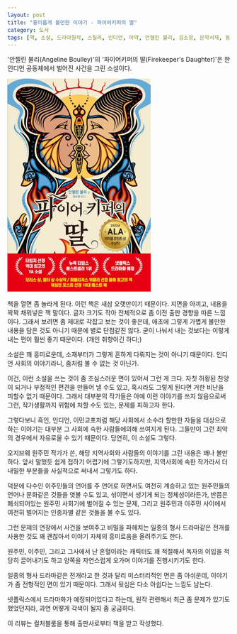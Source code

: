 ```yaml
---
layout: post
title: "흥미롭게 볼만한 이야기 - 파이어키퍼의 딸"
category: 도서
tags: [책, 소설, 드라마원작, 스릴러, 인디언, 마약, 안젤린 불리, 김소정, 문학서재, 동아엠엔비, 컬처블룸, 서평]
---
```


'안젤린 불리(Angeline Boulley)'의
'파이어키퍼의 딸(Firekeeper's Daughter)'은
한 인디언 공동체에서 벌어진 사건을 그린 소설이다.

![표지](/images/firekeepers-daughter-book-h480.jpg)

책을 열면 좀 놀라게 된다.
이런 책은 새삼 오랫만이기 때문이다.
지면을 아끼고, 내용을 꽉꽉 채워넣은 책 말이다.
글자 크기도 작아 전체적으로 좀 이전 출판 경향을 따른 느낌이다.
그래서 보려면 좀 제대로 각잡고 보는 것이 좋은데,
애초에 그렇게 가볍게 볼만한 내용을 담은 것도 아니기 때문에 별로 단점같진 않다.
굳이 나눠서 내는 것보다는 이렇게 내는 편이 훨씬 좋기 때문이다.
(개인 취향이긴 하다;)

소설은 꽤 흥미로운데,
소재부터가 그렇게 흔하게 다뤄지는 것이 아니기 때문이다.
인디언 사회의 이야기라니, 좀처럼 볼 수 없는 것 아닌가.

이건, 이런 소설을 쓰는 것이 좀 조심스러운 면이 있어서 그런 게 크다.
자칫 허황된 찬양이 되거나
부정적인 편견을 만들어 낼 수도 있고,
혹시라도 그렇게 된다면 거한 비난을 피할수 없기 때문이다.
그래서 대부분의 작가들은 아예 이런 이야기를 쓰지 않음으로써
그런, 작가생활까지 위험에 처할 수도 있는, 문제를 피하고자 한다.

그렇다보니 흑인, 인디언, 이민교포처럼 해당 사회에서 소수라 할만한 자들을 대상으로 하는 이야기는
대부분 그 사회에 속한 사람들에의해 쓰여지게 된다.
그들만이 그런 최악의 경우에서 자유로울 수 있기 때문이다.
당연히, 이 소설도 그렇다.

오지브웨 원주민 작가가 쓴, 해당 지역사회와 사람들의 이야기를 그린 내용은 꽤나 볼만하다.
앞서 말했듯 쉽게 접하기 어렵기에 그렇기도하지만,
지역사회에 속한 작가라서 더 내밀한 부분들을 사실적으로 써내서 그렇기도 하다.

덕분에 다수인 이주민들의 언어를 주 언어로 하면서도
여전히 계승하고 있는 원주민들의 언어나 문화같은 것들을 엿볼 수도 있고,
섞이면서 생기게 되는 정체성이라든가,
반쯤은 폐쇠되어있는 원주민 사회기에 벌어질 수 있는 문제,
그리고 원주민과 이주민 사이에서 여전히 벌어지는 인종차별 같은 것들을 볼 수도 있다.

그런 문제의 연장에서 사건을 보여주고
비밀을 파헤치는 일종의 형사 드라마같은 전개를 사용한 것도 꽤 괜찮아서
이야기 자체의 흥미로움을 올려주기도 한다.

원주민, 이주민, 그리고 그사에서 난 혼혈이라는 캐릭터도 꽤 적절해서
독자의 이입을 적당히 끌어내기도 하고
양쪽을 자연스럽게 오가며 이야기를 진행시키기도 한다.

일종의 형사 드라마같은 전개라고 한 것과 달리 미스터리적인 면은 좀 아쉬운데,
이야기가 좀 전형적인 면이 있기 때문이다.
그래서 뒷심은 다소 아쉽다는 느낌도 남는다.

넷플릭스에서 드라마화가 예정되어있다고 하는데,
원작 관련해서 최근 좀 문제가 있기도 했었던지라,
과연 어떻게 각색이 될지 좀 궁금하다.



<div class="im im-info">
이 리뷰는 컬처블룸을 통해 출판사로부터 책을 받고 작성했다.
</div>
